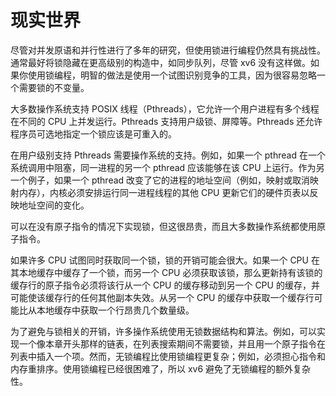 # 现实世界

尽管对并发原语和并行性进行了多年的研究，但使用锁进行编程仍然具有挑战性。通常最好将锁隐藏在更高级别的构造中，如同步队列，尽管 xv6 没有这样做。如果你使用锁编程，明智的做法是使用一个试图识别竞争的工具，因为很容易忽略一个需要锁的不变量。

大多数操作系统支持 POSIX 线程（Pthreads），它允许一个用户进程有多个线程在不同的 CPU 上并发运行。Pthreads 支持用户级锁、屏障等。Pthreads 还允许程序员可选地指定一个锁应该是可重入的。

在用户级别支持 Pthreads 需要操作系统的支持。例如，如果一个 pthread 在一个系统调用中阻塞，同一进程的另一个 pthread 应该能够在该 CPU 上运行。作为另一个例子，如果一个 pthread 改变了它的进程的地址空间（例如，映射或取消映射内存），内核必须安排运行同一进程线程的其他 CPU 更新它们的硬件页表以反映地址空间的变化。

可以在没有原子指令的情况下实现锁，但这很昂贵，而且大多数操作系统都使用原子指令。

如果许多 CPU 试图同时获取同一个锁，锁的开销可能会很大。如果一个 CPU 在其本地缓存中缓存了一个锁，而另一个 CPU 必须获取该锁，那么更新持有该锁的缓存行的原子指令必须将该行从一个 CPU 的缓存移动到另一个 CPU 的缓存，并可能使该缓存行的任何其他副本失效。从另一个 CPU 的缓存中获取一个缓存行可能比从本地缓存中获取一个行昂贵几个数量级。

为了避免与锁相关的开销，许多操作系统使用无锁数据结构和算法。例如，可以实现一个像本章开头那样的链表，在列表搜索期间不需要锁，并且用一个原子指令在列表中插入一个项。然而，无锁编程比使用锁编程更复杂；例如，必须担心指令和内存重排序。使用锁编程已经很困难了，所以 xv6 避免了无锁编程的额外复杂性。